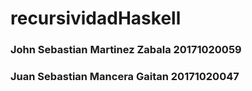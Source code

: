 # recursividadHaskell
### John Sebastian Martinez Zabala 20171020059
### Juan Sebastian Mancera Gaitan 20171020047
